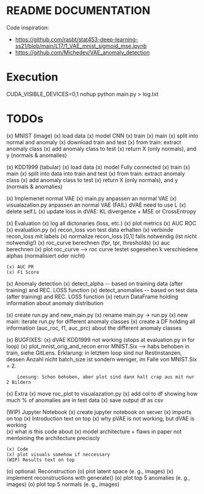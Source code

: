 # README DOCUMENTATION
Code inspiration:
- https://github.com/rasbt/stat453-deep-learning-ss21/blob/main/L17/1_VAE_mnist_sigmoid_mse.ipynb
- https://github.com/Michedev/VAE_anomaly_detection

# Execution
CUDA_VISIBLE_DEVICES=0,1 nohup python main.py > log.txt


# TODOs
(x) MNIST (image)
    (x) load data
    (x) model CNN
    (x) train
    (x) main
    (x) split into normal and anomaly
        (x) download train and test
        (x) from train: extract anomaly class
        (x) add anomaly class to test
        (x) return X (only normals), and y (normals & anomalies)
 
(x) KDD1999 (tabular)
    (x) load data
    (x) model Fully connected
    (x) train
    (x) main
        (x) split into data into train and test
        (x) from train: extract anomaly class
        (x) add anomaly class to test
        (x) return X (only normals), and y (normals & anomalies)

(x) Implemenet normal VAE
    (x) main.py anpassen an normal VAE
    (x) visualazation.py anpassen an normal VAE
    (FAIL) dVAE need to use L
    (x) delete self.L 
    (x) update loss in dVAE: KL divergence + MSE or CrossEntropy



(x) Evaluation
    (x) log all dictonaries (loss, etc.)
    (x) plot metrics
    (x) AUC ROC
        (x) evaluation.py
            (x) recon_loss von test data erhalten
            (x) verbinde recon_loss mit labels
            (x) normalize recon_loss [0,1] falls notwendig (ist nicht notwendig!)
            (x) roc_curve berechnen (fpr, tpr, thresholds)
            (x) auc berechnen
            (x) plot roc_curve 
            --> roc curve testet sogesehen k verschiedene alphas (normalisiert oder nicht) 

    (x) AUC PR
    (x) F1 Score

(x) Anomaly detection
    (x) detect_alpha -- based on training data (after training) and REC. LOSS function
    (x) detect_anomalies -- based on test data (after training) and REC. LOSS function
    (x) return DataFrame holding information about anomaly distribution

(x) create run.py and new_main.py
    (x) rename main.py -> run.py
    (x) new main: iterate run.py for different anomaly classes
    (x) create a DF holding all information (auc_roc, f1, auc_prc) about the different anomaly classes

(x) BUGFIXES: 
    (x) dVAE KDD1999 not working (stops at evaluation.py in for loop)
    (x) plot_mnist_orig_and_recon error MNIST.Six
    --> habs behoben in train, siehe GitLens. 
        Erklarung: in letztem loop sind nur Restinstanzen, dessen Anzahl nicht batch_size ist sondern weniger, im Falle von MNIST.Six = 2.  

        Loesung: Schon behoben, aber plot sind dann halt crap aus mit nur 2 Bildern

(x) Extra
    (x) move roc_plot to visualazation.py
    (x) add col to df showing how much % of anomalies are in test data
    (x) save output df as csv


(WIP) Jupyter Notebook
    (x) create jupyter notebook on server
    (x) imports on top
    (x) Introduction text on top
        (x) why pVAE is not working, but dVAE is working\
        (x) what is this code about
        (x) model architecture + flaws in paper not mentoining the architecture preciscly

    (x) Code
    (x) plot visuals somehow if neccessary
    (WIP) Results text on top


(o) optional: Reconstruction
    (o) plot latent space (e. g., images)
    (x) implement reconstructions with generate()
    (o) plot top 5 anomalies (e. g., images)
    (o) plot top 5 normals (e. g., images)




